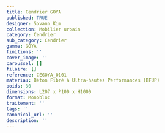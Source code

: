 ```yaml
---
title: Cendrier GOYA 
published: TRUE
designer: Sovann Kim
collection: Mobilier urbain
category: Cendrier
sub_category: Cendrier
gamme: GOYA 
finitions: ''
cover_image: ''
caroussel: []
filaire: []
reference: CEGOYA_0101
materiau: Béton Fibré à Ultra-hautes Performances (BFUP)
poids: 30
dimensions: L207 x P100 x H1000 
format: Monobloc
traitement: ''
tags: ''
canonical_url: ''
description: ''
---
```

